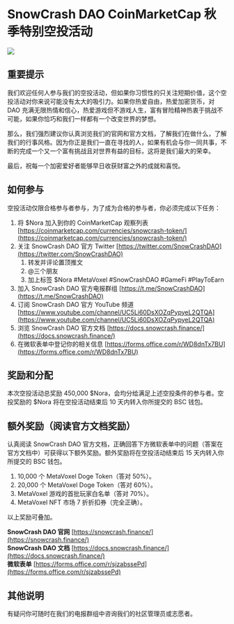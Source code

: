 # SnowCrash DAO CoinMarketCap 秋季特别空投活动

![](https://img.snowcrash.finance/site/docs-snowcrash-finance/CoinMarketCap-1.jpeg)

## 重要提示

我们欢迎任何人参与我们的空投活动，但如果你习惯性的只关注短期价值，这个空投活动对你来说可能没有太大的吸引力。如果你热爱自由，热爱加密货币，对 DAO 充满无限热情和信心，热爱游戏但不游戏人生，富有冒险精神热衷于挑战不可能，如果你恰巧和我们一样都有一个改变世界的梦想。

那么，我们强烈建议你认真浏览我们的官网和官方文档，了解我们在做什么，了解我们的行事风格。因为你正是我们一直在寻找的人，如果有机会与你一同共事，不断的完成一个又一个富有挑战且对世界有益的目标，这将是我们最大的荣幸。

最后，祝每一个加密爱好者能够早日收获财富之外的成就和喜悦。

## 如何参与

空投活动仅限合格参与者参与，为了成为合格的参与者，你必须完成以下任务：

1. 将 $Nora 加入到你的 CoinMarketCap 观察列表 [https://coinmarketcap.com/currencies/snowcrash-token/](https://coinmarketcap.com/currencies/snowcrash-token/)
2. 关注 SnowCrash DAO 官方 Twitter [https://twitter.com/SnowCrashDAO](https://twitter.com/SnowCrashDAO)
   1. 转发并评论置顶推文
   2. @三个朋友
   3. 加上标签 $Nora \#MetaVoxel \#SnowCrashDAO \#GameFi \#PlayToEarn
3. 加入 SnowCrash DAO 官方电报群组 [https://t.me/SnowCrashDAO](https://t.me/SnowCrashDAO)
4. 订阅 SnowCrash DAO 官方 YouTube 频道 [https://www.youtube.com/channel/UC5Li60DsXOZqPypyeL2QTQA](https://www.youtube.com/channel/UC5Li60DsXOZqPypyeL2QTQA)
5. 浏览 SnowCrash DAO 官方文档 [https://docs.snowcrash.finance/](https://docs.snowcrash.finance/)
6. 在微软表单中登记你的相关信息 [https://forms.office.com/r/WD8dnTx7BU](https://forms.office.com/r/WD8dnTx7BU)

## 奖励和分配

本次空投活动总奖励 450,000 $Nora，会均分给满足上述空投条件的参与者。空投奖励的 $Nora 将在空投活动结束后 10 天内转入你所提交的 BSC 钱包。

## 额外奖励（阅读官方文档奖励）

认真阅读 SnowCrash DAO 官方文档，正确回答下方微软表单中的问题（答案在官方文档中）可获得以下额外奖励。额外奖励将在空投活动结束后 15 天内转入你所提交的 BSC 钱包。

1. 10,000 个 MetaVoxel Doge Token（答对 50%）。
2. 20,000 个 MetaVoxel Doge Token（答对 60%）。
3. MetaVoxel 游戏的首批玩家白名单（答对 70%）。
4. MetaVoxel NFT 市场 7 折折扣券（完全正确）。

以上奖励可叠加。

**SnowCrash DAO 官网** [https://snowcrash.finance/](https://snowcrash.finance/)  
**SnowCrash DAO 文档** [https://docs.snowcrash.finance/](https://docs.snowcrash.finance/)  
**微软表单** [https://forms.office.com/r/sjzabssePd](https://forms.office.com/r/sjzabssePd)

## 其他说明

有疑问你可随时在我们的电报群组中咨询我们的社区管理员或志愿者。

